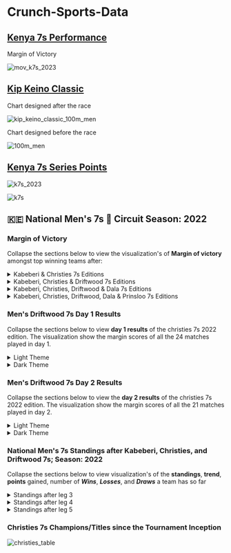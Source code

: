# Crunch-Sports-Data

## [Kenya 7s Performance](https://github.com/manassehoduor/Crunch-Sports-Data/tree/main/Kenya_7s/Season_2023)

Margin of Victory

![mov_k7s_2023](https://github.com/manassehoduor/Crunch-Sports-Data/assets/20558188/31a9c9ac-6c58-4a97-9b35-5ec4fd64e3b7)

## [Kip Keino Classic](https://github.com/manassehoduor/Crunch-Sports-Data/tree/main/Track%20%26%20Field%20Sports/Men/100%20m)

Chart designed after the race

![kip_keino_classic_100m_men](https://github.com/manassehoduor/Crunch-Sports-Data/assets/20558188/213e4685-9323-4612-8dad-7226e287ae2f)

Chart designed before the race

![100m_men](https://github.com/manassehoduor/Crunch-Sports-Data/assets/20558188/307045fc-9d89-4df9-b7cb-42c603206243)

## [Kenya 7s Series Points](https://github.com/manassehoduor/Crunch-Sports-Data/tree/main/Kenya_7s/Season_2023)

![k7s_2023](https://github.com/manassehoduor/Crunch-Sports-Data/assets/20558188/d0a5c176-ad4b-4a1a-9ddd-e8fc8e3e7060)

![k7s](https://github.com/manassehoduor/Crunch-Sports-Data/assets/20558188/31fa1ffd-de8c-458b-aa68-8cf82a5bafe9)

## :kenya: National Men's 7s :rugby_football: Circuit Season: 2022

### Margin of Victory

Collapse the sections below to view the visualization's of **Margin of victory** amongst top winning teams after:

<details><summary>Kabeberi & Christies 7s Editions</summary>
  
![#Margin of Victory](https://user-images.githubusercontent.com/20558188/174490282-ced7842b-0811-4226-8b6d-62918f4df1dc.png)
  
</details>

<details><summary>Kabeberi, Christies & Driftwood 7s Editions</summary> 
  
![#Margin of Victory#3](https://user-images.githubusercontent.com/20558188/175767561-0f401dd7-d53f-4e19-8fbf-d7d3e812272f.png)
  
</details>

<details><summary>Kabeberi, Christies, Driftwood & Dala 7s Editions</summary>
  
![#Margin of Victory#4](https://user-images.githubusercontent.com/20558188/177976668-cd3e03f8-519a-4dd9-8c78-069d13f59892.png)
  
</details>

<details><summary>Kabeberi, Christies, Driftwood, Dala & Prinsloo 7s Editions</summary>
  
![#Margin of Victory#5](https://user-images.githubusercontent.com/20558188/178668239-18e28694-3d0c-4ca2-a6ab-bab69780dda1.png)
  
</details>

### Men's Driftwood 7s Day 1 Results

Collapse the sections below to view **day 1 results** of the christies 7s 2022 edition. The visualization show the margin scores of all the 24 matches played in day 1.

<details><summary>Light Theme</summary>

![2022_Driftwood7s_D1](https://user-images.githubusercontent.com/20558188/174490398-8453cc02-da4a-4c80-a564-62cd1dbbfd9f.png)

</details>

<details><summary>Dark Theme</summary>

![2022_Driftwood7s_D2](https://user-images.githubusercontent.com/20558188/174490410-a01dfc97-1c43-4378-9313-1e49580df038.png)

</details>

### Men's Driftwood 7s Day 2 Results

Collapse the sections below to view the **day 2 results** of the christies 7s 2022 edition. The visualization show the margin scores of all the 21 matches played in day 2.

<details><summary>Light Theme</summary>

![2022_Driftwood7s_D2_f](https://user-images.githubusercontent.com/20558188/174519029-b095458c-7383-498c-ad8a-96a8e75f714e.png)

</details>

<details><summary>Dark Theme</summary>

![2022_Driftwood7s_D2f](https://user-images.githubusercontent.com/20558188/174519049-6f74d6db-dae0-4924-8fe5-d60f571d4929.png)

</details>

### National Men's 7s Standings after Kabeberi, Christies, and Driftwood 7s; Season: 2022

Collapse the sections below to view visualization's of the **standings**, **trend**, **points** gained, number of ***Wins***, ***Losses***, and ***Draws*** a team has so far

<details><summary>Standings after leg 3</summary>
  
![standings_rnd3_A](https://user-images.githubusercontent.com/20558188/175366733-e2a73483-5d1f-431d-9e34-736c2f8b008d.png)

![standings_rnd3_B](https://user-images.githubusercontent.com/20558188/175366748-58da4f46-9d83-45d3-93b6-c28e5bea1dd4.png)

</details>

<details><summary>Standings after leg 4</summary>

![standings_rnd4_A](https://user-images.githubusercontent.com/20558188/177495578-a124fe09-fbd1-4cd2-ba56-d78d039cb039.png)

![standings_rnd4_B](https://user-images.githubusercontent.com/20558188/177495567-9a443771-bb60-44e4-9b21-78d1dfca3372.png)

</details>

<details><summary>Standings after leg 5</summary>

![standings_rnd5_A](https://user-images.githubusercontent.com/20558188/178668569-38cc8171-d06d-4af4-829e-700e576681dc.png)

![standings_rnd5_B](https://user-images.githubusercontent.com/20558188/178668575-2fbc2a03-998d-4afb-b316-4ee28a01ae23.png)

</details>

### Christies 7s Champions/Titles since the Tournament Inception

![christies_table](https://user-images.githubusercontent.com/20558188/175368160-0f04b78e-4811-4b4b-ac1d-aeaeb0601b7c.png)


